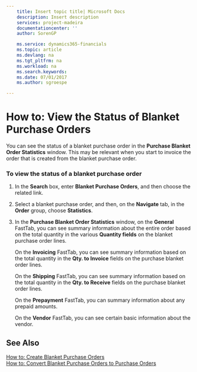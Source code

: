```yaml
---
    title: Insert topic title| Microsoft Docs
    description: Insert description
    services: project-madeira
    documentationcenter: ''
    author: SorenGP

    ms.service: dynamics365-financials
    ms.topic: article
    ms.devlang: na
    ms.tgt_pltfrm: na
    ms.workload: na
    ms.search.keywords:
    ms.date: 07/01/2017
    ms.author: sgroespe

---
```

# How to: View the Status of Blanket Purchase Orders
You can see the status of a blanket purchase order in the **Purchase Blanket Order Statistics** window. This may be relevant when you start to invoice the order that is created from the blanket purchase order.  
  
### To view the status of a blanket purchase order  
  
1.  In the **Search** box, enter **Blanket Purchase Orders**, and then choose the related link.  
  
2.  Select a blanket purchase order, and then, on the **Navigate** tab, in the **Order** group, choose **Statistics**.  
  
3.  In the **Purchase Blanket Order Statistics** window, on the **General** FastTab, you can see summary information about the entire order based on the total quantity in the various **Quantity fields** on the blanket purchase order lines.  
  
     On the **Invoicing** FastTab, you can see summary information based on the total quantity in the **Qty. to Invoice** fields on the purchase blanket order lines.  
  
     On the **Shipping** FastTab, you can see summary information based on the total quantity in the **Qty. to Receive** fields on the purchase blanket order lines.  
  
     On the **Prepayment** FastTab, you can summary information about any prepaid amounts.  
  
     On the **Vendor** FastTab, you can see certain basic information about the vendor.  
  
## See Also  
 [How to: Create Blanket Purchase Orders](../how-to-create-blanket-purchase-orders.md)   
 [How to: Convert Blanket Purchase Orders to Purchase Orders](../how-to-convert-blanket-purchase-orders-to-purchase-orders.md)